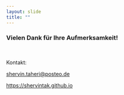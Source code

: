 ```yaml
---
layout: slide
title: ""
---	
```

### Vielen Dank für Ihre Aufmerksamkeit!


<br>

Kontakt:

shervin.taheri@posteo.de

https://shervintak.github.io